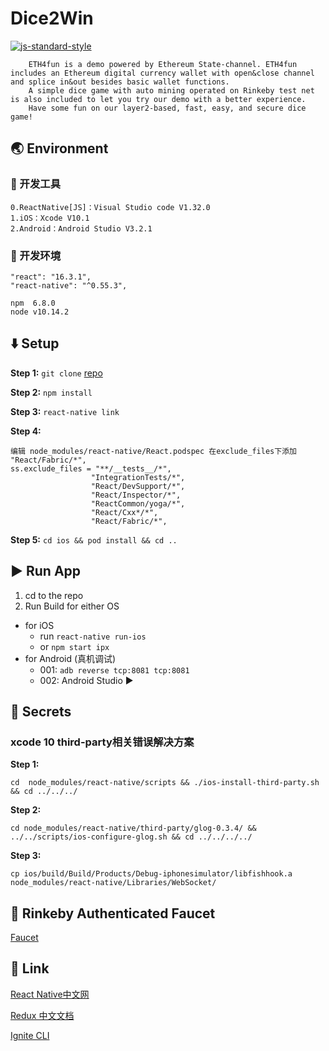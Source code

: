 #  Dice2Win
[![js-standard-style](https://img.shields.io/badge/code%20style-standard-brightgreen.svg?style=flat)](https://github.com/)
```
    ETH4fun is a demo powered by Ethereum State-channel. ETH4fun includes an Ethereum digital currency wallet with open&close channel and splice in&out besides basic wallet functions.
    A simple dice game with auto mining operated on Rinkeby test net is also included to let you try our demo with a better experience.
    Have some fun on our layer2-based, fast, easy, and secure dice game!
```
## :earth_asia: Environment
### :wrench: 开发工具
```
0.ReactNative[JS]：Visual Studio code V1.32.0
1.iOS：Xcode V10.1
2.Android：Android Studio V3.2.1
```
### :blue_book: 开发环境
```
"react": "16.3.1",
"react-native": "^0.55.3",

npm  6.8.0
node v10.14.2
```

## :arrow_down: Setup

**Step 1:** `git clone` [repo](https://github.com/typicode/husky)

**Step 2:** `npm install`

**Step 3:** `react-native link`

**Step 4:**
```
编辑 node_modules/react-native/React.podspec 在exclude_files下添加 "React/Fabric/*",
ss.exclude_files = "**/__tests__/*",
                  "IntegrationTests/*",
                  "React/DevSupport/*",
                  "React/Inspector/*",
                  "ReactCommon/yoga/*",
                  "React/Cxx*/*",
                  "React/Fabric/*",
```
**Step 5:** `cd ios && pod install && cd ..`

## :arrow_forward: Run App

1. cd to the repo
2. Run Build for either OS
  * for iOS
    * run `react-native run-ios`
    * or  `npm start ipx`
  * for Android (真机调试)
    * 001: `adb reverse tcp:8081 tcp:8081`
    * 002: Android Studio :arrow_forward:

## :closed_lock_with_key: Secrets
### xcode 10 third-party相关错误解决方案
**Step 1:**
```
cd  node_modules/react-native/scripts && ./ios-install-third-party.sh && cd ../../../
```
**Step 2:**
```
cd node_modules/react-native/third-party/glog-0.3.4/ && ../../scripts/ios-configure-glog.sh && cd ../../../../
```
**Step 3:**
```
cp ios/build/Build/Products/Debug-iphonesimulator/libfishhook.a  node_modules/react-native/Libraries/WebSocket/
```
## :potable_water: Rinkeby Authenticated Faucet
[Faucet](https://www.rinkeby.io/#faucet)

## :satellite: Link
[React Native中文网](https://reactnative.cn/)

[Redux 中文文档](https://www.redux.org.cn/s)

[Ignite CLI](https://vuex.vuejs.org/zh/)

